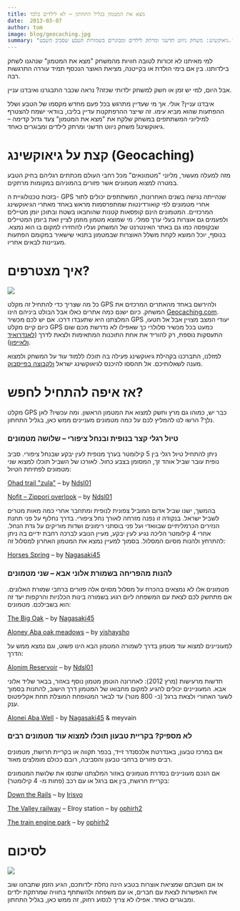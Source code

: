 ```yaml
---
title: מצא את המטמון בגליל התחתון – לא לילדים בלבד
date:  2013-03-07
author: tom
image: blog/geocaching.jpg
summary: "גיאוקשינג: משחק ניווט חדשני ומרתק לילדים ומבוגרים בשמורות הטבע שסביב השבט."
---
```

למי מאיתנו לא זכורות לטובה חוויות מהמשחק "מצא את המטמון" שנהגנו לשחק בילדותנו. בין אם בימי הולדת או בקייטנה, מציאת האוצר הנכסף תמיד עוררה התרגשות רבה.

אבל היום, למי יש זמן או חשק למשחק ילדותי שכזה? נראה שכבר התבגרנו ואיבדנו עניין.

איבדנו עניין? אולי. אך מי שעדיין מתרגש בכל פעם מחדש מקסמו של הטבע ושלל ההפתעות שהוא מביא עימו. זה שייצר ההרפתקנות עדיין בליבו, בוודאי ישמח להצטרף למיליוני המשתתפים במשחק שלקח את "מצא את המטמון" צעד גדול קדימה – גיאוקשינג! משחק ניווט חדשני ומרתק לילדים ומבוגרים כאחד.

# קצת על גיאוקשינג (Geocaching)

מזה למעלה מעשור, מליוני "מטמונאים" מכל רחבי העולם מכתתים רגליהם בחיק הטבע במטרה למצוא מטמונים אשר פזורים בהמוניהם במקומות מרתקים.

בזכות טכנולוגיית ה- GPS שנהייתה נגישה בשנים האחרונות, המשתתפים יכולים לתור אחרי מטמונים לפי קואורדינטות שמתפרסמות מראש באחד מאתרי הגיאוקשינג המרכזיים. המטמונים הינם קופסאות קטנות שהוחבאו בשטח ובתוכן יומן מטיילים ולפעמים גם אוצרות בעלי ערך סמלי. מי שמוצא מטמון מוזמן לציין זאת ביומן המטיילים שבקופסה כמו גם באתר האינטרנט של המשחק ועליו להחזירו למקום בו הוא נמצא. בנוסף, יוכל המוצא לקחת משלל האוצרות שבמטמון בתנאי שישאיר במקומם הפתעות מעניינות לבאים אחריו.

# איך מצטרפים?

![](https://lh5.googleusercontent.com/-9zfaTKiNkM0/TzYXUjqSaCI/AAAAAAAAAzE/LzvXFX3-tVA/s310/Logo_Geocaching_color_300.png)

כל מה שצריך כדי להתחיל זה מקלט GPS ולהירשם באחד מהאתרים המרכזים את המשחק. כיום ישנם כמה אתרים כאלו אבל הבולט ביניהם הינו [Geocaching.com](http://www.geocaching.com/). המלצתנו היא שתעבדו דרכו. אם יש לכם מכשיר GPS יעודי המצב מצויין אבל אל תטעו, כיום קיים מקלט GPS כמעט בכל מכשיר סלולרי כך שאפילו לא נדרשת מכם שום התעסקות נוספת, רק להוריד את אחת התוכנות המתאימות ולצאת לדרך ([לאנדרואיד](https://market.android.com/details?id=cgeo.geocaching) [ולאייפון](http://www.geocaching.com/iphone/)).

למזלנו, התברכנו בקהילת גיאוקשינג פעילה בה תוכלו ללמוד עוד על המשחק ולמצוא מענה לשאלותיכם. אל תהססו להיכנס לגיאוקשינג ישראל [ולקבוצה בפייסבוק](http://www.facebook.com/groups/gcisrael/).

# אז איפה להתחיל לחפש?

מקלט GPS כבר יש, כמוהו גם מרץ וחשק למצוא את המטמון הראשון. ומה עכשיו? לאן נלך? הרשו לנו להמליץ לכם על כמה מטמונים מעניינים ממש כאן, בגליל התחתון.

### טיול רגלי קצר בנופית ובנחל ציפורי – שלושה מטמונים

ניתן להתחיל טיול רגלי בין 5 קילומטר בערך מנופית לעין יבקע שבנחל ציפורי. סביב נופית עובר שביל אוהד זך, המסומן בצבע כחול. לאורכו של השביל תוכלו למצוא שני מטמונים לפתיחת הטיול:

[Ohad trail "zula"](http://coord.info/GC352D2) – by [Ndsl01](http://www.geocaching.com/profile/?guid=387f691a-b9fd-4be7-b574-745656eb98a8&wid=a4bb1f90-87e4-4a66-913f-025ed9867fc4&ds=2)

[Nofit – Zippori overlook](http://coord.info/GC2VNA6) – by [Ndsl01](http://www.geocaching.com/profile/?guid=387f691a-b9fd-4be7-b574-745656eb98a8&wid=a4bb1f90-87e4-4a66-913f-025ed9867fc4&ds=2)

בהמשך, ישנו שביל אדום המוביל צפונית לנופית ומתחבר אחרי כמה מאות מטרים לשביל ישראל. בנקודה זו נפנה מזרחה לאורך נחל ציפורי. בדרך נחלוף על פני תחנת הנזירים הכרמליתיים שבוואדי ועל פני בוסתני רימונים ושדות מוריקים על גדת הנחל. אחרי 4 קילומטר הליכה נגיע לעין יבקע, מעיין הנובע לברכה רחבת ידיים בה ניתן להתרחץ ולהנות מסיום המסלול. בסמוך למעיין נמצא את המטמון האחרון למסלול זה:

[Horses Spring](http://coord.info/GC32KX0) – by [Nagasaki45](http://www.geocaching.com/profile/?guid=589b6d90-69ec-492b-a6df-9eb5573b5d30&wid=b008e244-e0b9-4479-8bf0-2b4e484d375f&ds=2)

### להנות מהפריחה בשמורת אלוני אבא – שני מטמונים

מטמונים אלו לא נמצאים בהכרח על מסלול מסוים אלה פזורים ברחבי שמורת האלונים. אם מתחשק לכם לצאת עם המשפחה ליום רגוע בשמורה בינות הכלניות והרקפות יעד זה הוא בשבילכם. מטמונים:

[The Big Oak](http://coord.info/GC3B85Q) – by [Nagasaki45](http://www.geocaching.com/profile/?guid=589b6d90-69ec-492b-a6df-9eb5573b5d30&wid=b008e244-e0b9-4479-8bf0-2b4e484d375f&ds=2)

[Aloney Aba oak meadows](http://coord.info/GC3B85Q) – by [yishaysho](http://www.geocaching.com/profile/?guid=b8371ffd-11b2-49a9-b457-d18753d179df&wid=912039bc-aa3b-4eba-ac8f-7a1c0c98e62a&ds=2)

למעוניינים למצוא עוד מטמון בדרך לשמורה המטמון הבא הינו פשוט, וגם נמצא ממש על הדרך:

[Alonim Reservoir](http://coord.info/GC36NVZ) – by [Ndsl01](http://www.geocaching.com/profile/?guid=387f691a-b9fd-4be7-b574-745656eb98a8&wid=a4bb1f90-87e4-4a66-913f-025ed9867fc4&ds=2)

חדשות מרעישות (מרץ 2012): לאחרונה הוטמן מטמון נוסף באזור, בבאר שליד אלוני אבא. המעוניינים יכולים להגיע למקום מחבואו של המטמון דרך הישוב, להחנות בסמוך לשער האחורי ולצאת ברגל (כ- 800 מטר) עד לבאר המטופחת המוצלת תחת אקליפטוס ענק.

[Alonei Aba Well](http://coord.info/GC3D8KY) - by [Nagasaki45](http://www.geocaching.com/profile/?guid=589b6d90-69ec-492b-a6df-9eb5573b5d30&wid=b008e244-e0b9-4479-8bf0-2b4e484d375f&ds=2) & meyvain

### לא מספיק? בקריית טבעון תוכלו למצוא עוד מטמונים רבים

אם במרכז טבעון, באנדרטת אלכסנדר זייד, בכפר תקווה או בקריית חרושת, מטמונים רבים פזורים ברחבי טבעון והסביבה, רובם ככולם מומלצים מאוד.

אם הנכם מעוניינים בסדרת מטמונים באזור המלצתנו שתנסו את שלושת המטמונים בקריית חרושת, בין אם ברגל או עם רכב (פחות מ- 4 קילומטר):

[Down the Rails](http://coord.info/GC2AFTQ) – by [Irisvo](http://www.geocaching.com/profile/?guid=9b3d1648-5c8f-4781-85c0-15cddce004fe&wid=fcb06881-1555-4cc9-a15e-c7317f3de1b5&ds=2)

[The Valley railway](http://coord.info/GC1QGQ4) – Elroy station – by [ophirh2](http://www.geocaching.com/profile/?guid=b6609cab-f111-478a-aac1-51ed5e73aab3&wid=75a6d7d1-114a-4c8a-87ed-27409142a741&ds=2)

[The train engine park](http://coord.info/GC2R2FG) – by [ophirh2](http://www.geocaching.com/profile/?guid=b6609cab-f111-478a-aac1-51ed5e73aab3&wid=75a6d7d1-114a-4c8a-87ed-27409142a741&ds=2)

# לסיכום

![](https://lh6.googleusercontent.com/-DgYkdLX72UM/TzYXSmko2iI/AAAAAAAAAys/lnQjZW7dfro/s533/2011-12-26+09.04.48.jpg)

אז אם חשבתם שמציאת אוצרות בטבע הינה נחלת ילדותכם, הגיע הזמן שתבחנו שוב את האפשרות לצאת עם חברים, או עם משפחה ולהשתתף בחוויה שמרתקת ילדים ומבוגרים כאחד. אפילו לא צריך לנסוע רחוק, זה ממש כאן, בגליל התחתון.

